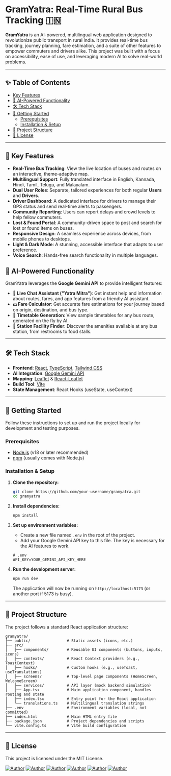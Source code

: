 # GramYatra: Real-Time Rural Bus Tracking 🇮🇳

**GramYatra** is an AI-powered, multilingual web application designed to revolutionize public transport in rural India. It provides real-time bus tracking, journey planning, fare estimation, and a suite of other features to empower commuters and drivers alike. This project was built with a focus on accessibility, ease of use, and leveraging modern AI to solve real-world problems.

---

## ✨ Table of Contents

- [Key Features](#-key-features)
- [🤖 AI-Powered Functionality](#-ai-powered-functionality)
- [🛠️ Tech Stack](#️-tech-stack)
- [🚀 Getting Started](#-getting-started)
  - [Prerequisites](#prerequisites)
  - [Installation & Setup](#installation--setup)
- [📁 Project Structure](#-project-structure)
- [📜 License](#-license)

---

## 🌟 Key Features

- **Real-Time Bus Tracking**: View the live location of buses and routes on an interactive, theme-adaptive map.
- **Multilingual Support**: Fully translated interface in English, Kannada, Hindi, Tamil, Telugu, and Malayalam.
- **Dual User Roles**: Separate, tailored experiences for both regular **Users** and **Drivers**.
- **Driver Dashboard**: A dedicated interface for drivers to manage their GPS status and send real-time alerts to passengers.
- **Community Reporting**: Users can report delays and crowd levels to help fellow commuters.
- **Lost & Found Portal**: A community-driven space to post and search for lost or found items on buses.
- **Responsive Design**: A seamless experience across devices, from mobile phones to desktops.
- **Light & Dark Mode**: A stunning, accessible interface that adapts to user preference.
- **Voice Search**: Hands-free search functionality in multiple languages.

## 🤖 AI-Powered Functionality

GramYatra leverages the **Google Gemini API** to provide intelligent features:

- **💬 Live Chat Assistant ("Yatra Mitra")**: Get instant help and information about routes, fares, and app features from a friendly AI assistant.
- **💵 Fare Calculator**: Get accurate fare estimations for your journey based on origin, destination, and bus type.
- **📅 Timetable Generation**: View sample timetables for any bus route, generated on the fly by AI.
- **🏢 Station Facility Finder**: Discover the amenities available at any bus station, from restrooms to food stalls.

---

## 🛠️ Tech Stack

- **Frontend**: [React](https://reactjs.org/), [TypeScript](https://www.typescriptlang.org/), [Tailwind CSS](https://tailwindcss.com/)
- **AI Integration**: [Google Gemini API](https://ai.google.dev/)
- **Mapping**: [Leaflet](https://leafletjs.com/) & [React-Leaflet](https://react-leaflet.js.org/)
- **Build Tool**: [Vite](https://vitejs.dev/)
- **State Management**: React Hooks (useState, useContext)

---

## 🚀 Getting Started

Follow these instructions to set up and run the project locally for development and testing purposes.

### Prerequisites

- [Node.js](https://nodejs.org/) (v18 or later recommended)
- [npm](https://www.npmjs.com/) (usually comes with Node.js)

### Installation & Setup

1.  **Clone the repository:**
    ```sh
    git clone https://github.com/your-username/gramyatra.git
    cd gramyatra
    ```

2.  **Install dependencies:**
    ```sh
    npm install
    ```

3.  **Set up environment variables:**
    -   Create a new file named `.env` in the root of the project.
    -   Add your Google Gemini API key to this file. The key is necessary for the AI features to work.
    ```env
    # .env
    API_KEY=YOUR_GEMINI_API_KEY_HERE
    ```

4.  **Run the development server:**
    ```sh
    npm run dev
    ```
    The application will now be running on `http://localhost:5173` (or another port if 5173 is busy).

---

## 📁 Project Structure

The project follows a standard React application structure:

```
gramyatra/
├── public/                # Static assets (icons, etc.)
├── src/
│   ├── components/        # Reusable UI components (buttons, inputs, icons)
│   ├── contexts/          # React Context providers (e.g., ToastContext)
│   ├── hooks/             # Custom hooks (e.g., useToast, useTranslations)
│   ├── screens/           # Top-level page components (HomeScreen, WelcomeScreen)
│   ├── services/          # API layer (mock backend simulation)
│   ├── App.tsx            # Main application component, handles routing and state
│   ├── index.tsx          # Entry point for the React application
│   └── translations.ts    # Multilingual translation strings
├── .env                   # Environment variables (local, not committed)
├── index.html             # Main HTML entry file
├── package.json           # Project dependencies and scripts
└── vite.config.ts         # Vite build configuration
```

---

## 📜 License

This project is licensed under the MIT License.

[![Author](https://img.shields.io/badge/Author-Chirag%20O-blue.svg)](https://github.com/Chirag-O2004)
[![Author](https://img.shields.io/badge/Author-Durga_Prasadh%20K-blue.svg)](https://github.com/KDurgaPrasad116)
[![Author](https://img.shields.io/badge/Author-Jai_Keerthana%20S-blue.svg)](https://github.com/JaiKeerthanaS)
[![Author](https://img.shields.io/badge/Author-Kalashree%20R%20M-blue.svg)](https://github.com/KalashreeRM)
[![Author](https://img.shields.io/badge/Author-Karthik%20S%20B-blue.svg)](https://github.com/Karthik_s)
[![Author](https://img.shields.io/badge/Author-Keerthan%20B%20M-blue.svg)](https://github.com/Keerthan2024)
